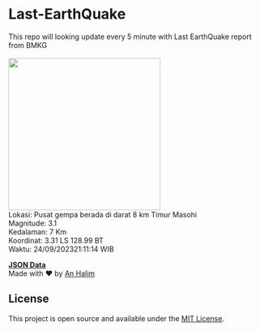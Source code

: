 # Last-EarthQuake
This repo will looking update every 5 minute with Last EarthQuake report from BMKG
<br>
<br>
<img src="https://static.bmkg.go.id/20230924211114.mmi.jpg" width="300"/>
<br>
Lokasi: Pusat gempa berada di darat 8 km Timur Masohi <br>
Magnitude: 3.1 <br>
Kedalaman: 7 Km <br>
Koordinat: 3.31 LS 128.99 BT <br>
Waktu: 24/09/202321:11:14 WIB <br>

<a href="./data/data.json">**JSON Data**</a>
<br>
Made with ❤️ by <a href="https://github.com/an-halim">An Halim</a>
## License

This project is open source and available under the [MIT License](LICENSE).
